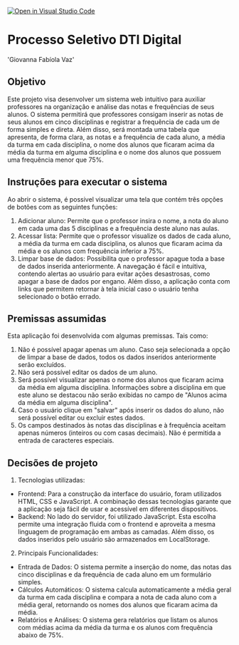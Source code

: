 [![Open in Visual Studio Code](https://classroom.github.com/assets/open-in-vscode-c66648af7eb3fe8bc4f294546bfd86ef473780cde1dea487d3c4ff354943c9ae.svg)](https://classroom.github.com/online_ide?assignment_repo_id=10399697&assignment_repo_type=AssignmentRepo)
# Processo Seletivo DTI Digital

'Giovanna Fabíola Vaz'

## Objetivo 
Este projeto visa desenvolver um sistema web intuitivo para auxiliar professores na organização e análise das notas e frequências de seus alunos. O sistema permitirá que professores consigam inserir as notas de seus alunos em cinco disciplinas e registrar a frequência de cada um de forma simples e direta. Além disso, será montada uma tabela que apresenta, de forma clara, as notas e a frequência de cada aluno, a média da turma em cada disciplina, o nome dos alunos que ficaram acima da média da turma em alguma disciplina e o nome dos alunos que possuem uma frequência menor que 75%.

## Instruções para executar o sistema
Ao abrir o sistema, é possivel visualizar uma tela que contém três opções de botões com as seguintes funções:
1. Adicionar aluno: Permite que o professor insira o nome, a nota do aluno em cada uma das 5 disciplinas e a frequência deste aluno nas aulas.
2. Acessar lista: Permite que o professor visualize os dados de cada aluno, a média da turma em cada disciplina, os alunos que ficaram acima da média e os alunos com frequência inferior a 75%.
3. Limpar base de dados: Possibilita que o professor apague toda a base de dados inserida anteriormente.
A navegação é fácil e intuitiva, contendo alertas ao usuário para evitar ações desastrosas, como apagar a base de dados por engano. Além disso, a aplicação conta com links que permitem retornar à tela inicial caso o usuário tenha selecionado o botão errado.

## Premissas assumidas
Esta aplicação foi desenvolvida com algumas premissas. Tais como:
1. Não é possível apagar apenas um aluno. Caso seja selecionada a opção de limpar a base de dados, todos os dados inseridos anteriormente serão excluídos.
2. Não será possível editar os dados de um aluno.
3. Será possível visualizar apenas o nome dos alunos que ficaram acima da média em alguma disciplina. Informações sobre a disciplina em que este aluno se destacou não serão exibidas no campo de "Alunos acima da média em alguma disciplina".
4. Caso o usuário clique em "salvar" após inserir os dados do aluno, não será possível editar ou excluir estes dados. 
5. Os campos destinados às notas das disciplinas e à frequência aceitam apenas números (inteiros ou com casas decimais). Não é permitida a entrada de caracteres especiais. 

## Decisões de projeto
1. Tecnologias utilizadas:
* Frontend: Para a construção da interface do usuário, foram utilizados HTML, CSS e JavaScript. A combinação dessas tecnologias garante que a aplicação seja fácil de usar e acessível em diferentes dispositivos.
* Backend: No lado do servidor, foi utilizado JavaScript. Esta escolha permite uma integração fluida com o frontend e aproveita a mesma linguagem de programação em ambas as camadas. Além disso, os dados inseridos pelo usuário são armazenados em LocalStorage.

2.  Principais Funcionalidades:
 * Entrada de Dados: O sistema permite a inserção do nome, das notas das cinco disciplinas e da frequência de cada aluno em um formulário simples.
* Cálculos Automáticos: O sistema calcula automaticamente a média geral da turma em cada disciplina e compara a nota de cada aluno com a média geral, retornando os nomes dos alunos que ficaram acima da média.
* Relatórios e Análises: O sistema gera relatórios que listam os alunos com médias acima da média da turma e os alunos com frequência abaixo de 75%.
